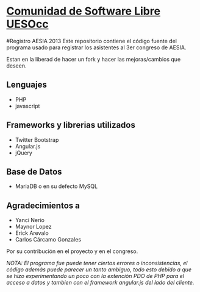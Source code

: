 [Comunidad de Software Libre UESOcc](https://www.facebook.com/groups/csluesfmocc)
=================================================================================

#Registro AESIA 2013
Este repositorio contiene el código fuente del programa usado para registrar los asistentes al 3er congreso de AESIA.

Estan en la liberad de hacer un fork y hacer las mejoras/cambios que deseen. 


Lenguajes 
---------
- PHP
- javascript

Frameworks y librerias utilizados
---------
- Twitter Bootstrap
- Angular.js
- jQuery

Base de Datos
---------

- MariaDB o en su defecto MySQL

Agradecimientos a
-----

- Yanci Nerio
- Maynor Lopez
- Erick Arevalo
- Carlos Cárcamo Gonzales

Por su contribución en el proyecto y en el congreso.

*NOTA: El programa fue puede tener ciertos errores o inconsistencias, el código además puede parecer un tanto ambiguo, todo esto debido a que se hizo experimentando un poco con la extención PDO de PHP para el acceso a datos y tambien con el framework angular.js del lado del cliente.*



